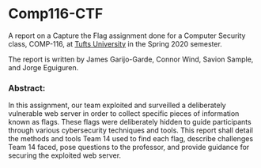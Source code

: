 # Comp116-CTF

A report on a Capture the Flag assignment done for a Computer Security class, COMP-116, at [Tufts University](https://www.tufts.edu/) in the Spring 2020 semester.

The report is written by James Garijo-Garde, Connor Wind, Savion Sample, and Jorge Eguiguren.

### Abstract:
In this assignment, our team exploited and surveilled a deliberately vulnerable web server in order to collect specific pieces of information known as flags. These flags were deliberately hidden to guide participants through various cybersecurity techniques and tools. This report shall detail the methods and tools Team 14 used to find each flag, describe challenges Team 14 faced, pose questions to the professor, and provide guidance for securing the exploited web server.
